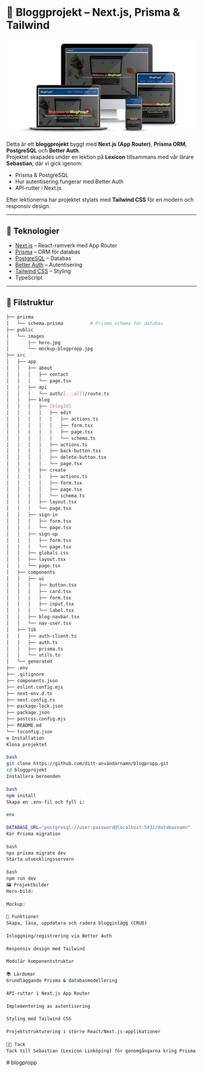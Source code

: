 # 📖 Bloggprojekt – Next.js, Prisma & Tailwind

![Projektmockup](public/images/mockup-blogpropp.jpg)

Detta är ett **bloggprojekt** byggt med **Next.js (App Router)**, **Prisma ORM**, **PostgreSQL** och **Better Auth**.  
Projektet skapades under en lektion på **Lexicon** tillsammans med vår lärare **Sebastian**, där vi gick igenom:

- Prisma & PostgreSQL
- Hur autentisering fungerar med Better Auth
- API-rutter i Next.js

Efter lektionerna har projektet stylats med **Tailwind CSS** för en modern och responsiv design.

---

## 🚀 Teknologier

- [Next.js](https://nextjs.org/) – React-ramverk med App Router
- [Prisma](https://www.prisma.io/) – ORM för databas
- [PostgreSQL](https://www.postgresql.org/) – Databas
- [Better Auth](https://www.better-auth.com/) – Autentisering
- [Tailwind CSS](https://tailwindcss.com/) – Styling
- TypeScript

---

## 📂 Filstruktur

```bash
├── prisma
│   └── schema.prisma          # Prisma schema för databas
├── public
│   └── images
│       ├── hero.jpg
│       └── mockup-blogpropp.jpg
├── src
│   ├── app
│   │   ├── about
│   │   │   ├── contact
│   │   │   └── page.tsx
│   │   ├── api
│   │   │   └── auth/[...all]/route.ts
│   │   ├── blog
│   │   │   ├── [blogId]
│   │   │   │   ├── edit
│   │   │   │   │   ├── actions.ts
│   │   │   │   │   ├── form.tsx
│   │   │   │   │   ├── page.tsx
│   │   │   │   │   └── schema.ts
│   │   │   │   ├── actions.ts
│   │   │   │   ├── back-button.tsx
│   │   │   │   ├── delete-button.tsx
│   │   │   │   └── page.tsx
│   │   │   ├── create
│   │   │   │   ├── actions.ts
│   │   │   │   ├── form.tsx
│   │   │   │   ├── page.tsx
│   │   │   │   └── schema.ts
│   │   │   ├── layout.tsx
│   │   │   └── page.tsx
│   │   ├── sign-in
│   │   │   ├── form.tsx
│   │   │   └── page.tsx
│   │   ├── sign-up
│   │   │   ├── form.tsx
│   │   │   └── page.tsx
│   │   ├── globals.css
│   │   ├── layout.tsx
│   │   └── page.tsx
│   ├── components
│   │   ├── ui
│   │   │   ├── button.tsx
│   │   │   ├── card.tsx
│   │   │   ├── form.tsx
│   │   │   ├── input.tsx
│   │   │   └── label.tsx
│   │   ├── blog-navbar.tsx
│   │   └── nav-user.tsx
│   ├── lib
│   │   ├── auth-client.ts
│   │   ├── auth.ts
│   │   ├── prisma.ts
│   │   └── utils.ts
│   └── generated
├── .env
├── .gitignore
├── components.json
├── eslint.config.mjs
├── next-env.d.ts
├── next.config.ts
├── package-lock.json
├── package.json
├── postcss.config.mjs
├── README.md
└── tsconfig.json
⚙️ Installation
Klona projektet

bash
git clone https://github.com/ditt-användarnamn/blogpropp.git
cd bloggprojekt
Installera beroenden

bash
npm install
Skapa en .env-fil och fyll i:

env

DATABASE_URL="postgresql://user:password@localhost:5432/databasnamn"
Kör Prisma migration

bash
npx prisma migrate dev
Starta utvecklingsservern

bash
npm run dev
🖼 Projektbilder
Hero-bild:

Mockup:

📌 Funktioner
Skapa, läsa, uppdatera och radera blogginlägg (CRUD)

Inloggning/registrering via Better Auth

Responsiv design med Tailwind

Modulär komponentstruktur

📚 Lärdomar
Grundläggande Prisma & databasmodellering

API-rutter i Next.js App Router

Implementering av autentisering

Styling med Tailwind CSS

Projektstrukturering i större React/Next.js-applikationer

👨‍🏫 Tack
Tack till Sebastian (Lexicon Linköping) för genomgångarna kring Prisma, Postgres och autentisering.
```
#   b l o g p r o p p 
 
 
